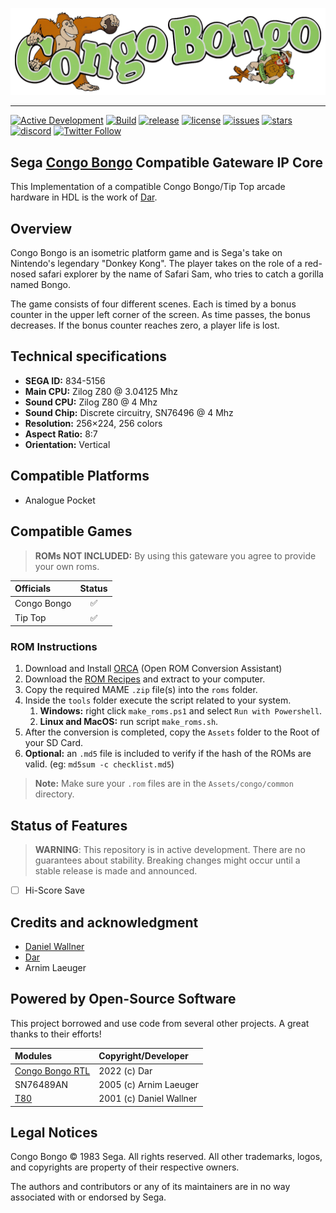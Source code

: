 [![Congo Bongo Logo](congo-logo.png)](#)

---

[![Active Development](https://img.shields.io/badge/Maintenance%20Level-Actively%20Developed-brightgreen.svg)](#status-of-features)
[![Build](https://github.com/opengateware/arcade-congo/actions/workflows/build-pocket.yml/badge.svg)](https://github.com/opengateware/arcade-congo/actions/workflows/build-pocket.yml)
[![release](https://img.shields.io/github/release/opengateware/arcade-congo.svg)](https://github.com/opengateware/arcade-congo/releases)
[![license](https://img.shields.io/github/license/opengateware/arcade-congo.svg?label=License&color=yellow)](#legal-notices)
[![issues](https://img.shields.io/github/issues/opengateware/arcade-congo.svg?label=Issues&color=red)](https://github.com/opengateware/arcade-congo/issues)
[![stars](https://img.shields.io/github/stars/opengateware/arcade-congo.svg?label=Project%20Stars)](https://github.com/opengateware/arcade-congo/stargazers)
[![discord](https://img.shields.io/discord/676418475635507210.svg?logo=discord&logoColor=white&label=Discord&color=5865F2)](https://chat.raetro.org)
[![Twitter Follow](https://img.shields.io/twitter/follow/marcusjordan?style=social)](https://twitter.com/marcusjordan)

## Sega [Congo Bongo] Compatible Gateware IP Core

This Implementation of a compatible Congo Bongo/Tip Top arcade hardware in HDL is the work of [Dar](https://github.com/darfpga).

## Overview

Congo Bongo is an isometric platform game and is Sega's take on Nintendo's legendary "Donkey Kong".
The player takes on the role of a red-nosed safari explorer by the name of Safari Sam, who tries to catch a gorilla named Bongo.

The game consists of four different scenes. Each is timed by a bonus counter in the upper left corner of the screen.
As time passes, the bonus decreases. If the bonus counter reaches zero, a player life is lost.

## Technical specifications

- **SEGA ID:**      834-5156
- **Main CPU:**     Zilog Z80 @ 3.04125 Mhz
- **Sound CPU:**    Zilog Z80 @ 4 Mhz
- **Sound Chip:**   Discrete circuitry, SN76496 @ 4 Mhz
- **Resolution:**   256×224, 256 colors
- **Aspect Ratio:** 8:7
- **Orientation:**  Vertical

## Compatible Platforms

- Analogue Pocket

## Compatible Games

> **ROMs NOT INCLUDED:** By using this gateware you agree to provide your own roms.

| Officials    | Status |
| :----------- | :----: |
| Congo Bongo  |  ✅   |
| Tip Top      |  ✅   |

### ROM Instructions

1. Download and Install [ORCA](https://github.com/opengateware/tools-orca/releases/latest) (Open ROM Conversion Assistant)
2. Download the [ROM Recipes](https://github.com/opengateware/arcade-congo/releases/latest) and extract to your computer.
3. Copy the required MAME `.zip` file(s) into the `roms` folder.
4. Inside the `tools` folder execute the script related to your system.
   1. **Windows:** right click `make_roms.ps1` and select `Run with Powershell`.
   2. **Linux and MacOS:** run script `make_roms.sh`.
5. After the conversion is completed, copy the `Assets` folder to the Root of your SD Card.
6. **Optional:** an `.md5` file is included to verify if the hash of the ROMs are valid. (eg: `md5sum -c checklist.md5`)

> **Note:** Make sure your `.rom` files are in the `Assets/congo/common` directory.

## Status of Features

> **WARNING**: This repository is in active development. There are no guarantees about stability. Breaking changes might occur until a stable release is made and announced.

- [ ] Hi-Score Save

## Credits and acknowledgment

- [Daniel Wallner](https://opencores.org/projects/t80)
- [Dar](https://github.com/darfpga)
- Arnim Laeuger

## Powered by Open-Source Software

This project borrowed and use code from several other projects. A great thanks to their efforts!

| Modules                        | Copyright/Developer     |
| :----------------------------- | :---------------------- |
| [Congo Bongo RTL]              | 2022 (c) Dar            |
| SN76489AN                      | 2005 (c) Arnim Laeuger  |
| [T80]                          | 2001 (c) Daniel Wallner |

## Legal Notices

Congo Bongo © 1983 Sega. All rights reserved.
All other trademarks, logos, and copyrights are property of their respective owners.

The authors and contributors or any of its maintainers are in no way associated with or endorsed by Sega.

[T80]: https://opencores.org/projects/t80
[Congo Bongo RTL]: https://github.com/darfpga/vhdl_congo_bongo

[Congo Bongo]: https://en.wikipedia.org/wiki/Congo_Bongo
